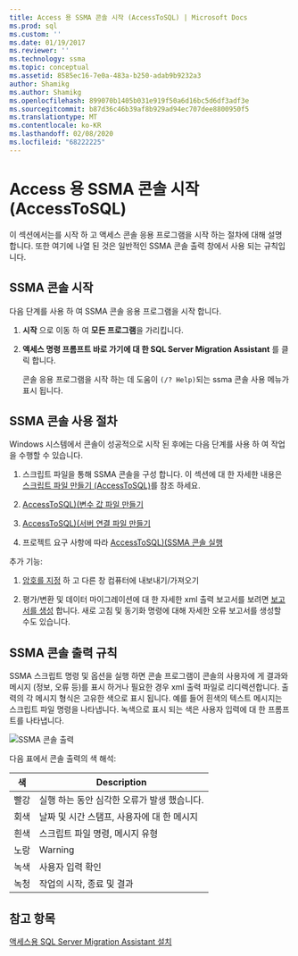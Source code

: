 ```yaml
---
title: Access 용 SSMA 콘솔 시작 (AccessToSQL) | Microsoft Docs
ms.prod: sql
ms.custom: ''
ms.date: 01/19/2017
ms.reviewer: ''
ms.technology: ssma
ms.topic: conceptual
ms.assetid: 8585ec16-7e0a-483a-b250-adab9b9232a3
author: Shamikg
ms.author: Shamikg
ms.openlocfilehash: 899070b1405b031e919f50a6d16bc5d6df3adf3e
ms.sourcegitcommit: b87d36c46b39af8b929ad94ec707dee8800950f5
ms.translationtype: MT
ms.contentlocale: ko-KR
ms.lasthandoff: 02/08/2020
ms.locfileid: "68222225"
---
```

# <a name="getting-started-with-ssma-for-access-console-accesstosql"></a>Access 용 SSMA 콘솔 시작 (AccessToSQL)
이 섹션에서는를 시작 하 고 액세스 콘솔 응용 프로그램을 시작 하는 절차에 대해 설명 합니다. 또한 여기에 나열 된 것은 일반적인 SSMA 콘솔 출력 창에서 사용 되는 규칙입니다.  
  
## <a name="launching-ssma-console"></a>SSMA 콘솔 시작  
다음 단계를 사용 하 여 SSMA 콘솔 응용 프로그램을 시작 합니다.  
  
1.  **시작** 으로 이동 하 여 **모든 프로그램**을 가리킵니다.  
  
2.  **액세스 명령 프롬프트 바로 가기에 대 한 SQL Server Migration Assistant** 를 클릭 합니다.  
  
    콘솔 응용 프로그램을 시작 하는 데 도움이 `(/? Help)`되는 ssma 콘솔 사용 메뉴가 표시 됩니다.  
  
## <a name="procedure-for-using-the-ssma-console"></a>SSMA 콘솔 사용 절차  
Windows 시스템에서 콘솔이 성공적으로 시작 된 후에는 다음 단계를 사용 하 여 작업을 수행할 수 있습니다.  
  
1.  스크립트 파일을 통해 SSMA 콘솔을 구성 합니다. 이 섹션에 대 한 자세한 내용은 [스크립트 파일 만들기 &#40;AccessToSQL&#41;](../../ssma/access/creating-script-files-accesstosql.md)를 참조 하세요.  
  
2.  [AccessToSQL&#41;&#40;변수 값 파일 만들기](../../ssma/access/creating-variable-value-files-accesstosql.md)  
  
3.  [AccessToSQL&#41;&#40;서버 연결 파일 만들기](../../ssma/access/creating-the-server-connection-files-accesstosql.md)  
  
4.  프로젝트 요구 사항에 따라 [AccessToSQL&#41;&#40;SSMA 콘솔 실행](../../ssma/access/executing-the-ssma-console-accesstosql.md)  
  
추가 기능:  
  
1.  [암호를 지정](managing-passwords-accesstosql.md) 하 고 다른 창 컴퓨터에 내보내기/가져오기  
  
2.  평가/변환 및 데이터 마이그레이션에 대 한 자세한 xml 출력 보고서를 보려면 [보고서를 생성](generating-reports-accesstosql.md) 합니다. 새로 고침 및 동기화 명령에 대해 자세한 오류 보고서를 생성할 수도 있습니다.  
  
## <a name="ssma-console-output-conventions"></a>SSMA 콘솔 출력 규칙  
SSMA 스크립트 명령 및 옵션을 실행 하면 콘솔 프로그램이 콘솔의 사용자에 게 결과와 메시지 (정보, 오류 등)를 표시 하거나 필요한 경우 xml 출력 파일로 리디렉션합니다. 출력의 각 메시지 형식은 고유한 색으로 표시 됩니다. 예를 들어 흰색의 텍스트 메시지는 스크립트 파일 명령을 나타냅니다. 녹색으로 표시 되는 색은 사용자 입력에 대 한 프롬프트를 나타냅니다.  
  
![SSMA 콘솔 출력](../../ssma/access/media/ssmaconsoleoutput.jpg "SSMA 콘솔 출력")  
  
다음 표에서 콘솔 출력의 색 해석:  
  
|색|Description|  
|---------|---------------|  
|빨강|실행 하는 동안 심각한 오류가 발생 했습니다.|  
|회색|날짜 및 시간 스탬프, 사용자에 대 한 메시지|  
|흰색|스크립트 파일 명령, 메시지 유형|  
|노랑|Warning|  
|녹색|사용자 입력 확인|  
|녹청|작업의 시작, 종료 및 결과|  
  
## <a name="see-also"></a>참고 항목  
[액세스용 SQL Server Migration Assistant 설치](installing-sql-server-migration-assistant-for-access-accesstosql.md)  
  
